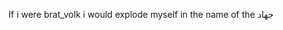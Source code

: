 If i were brat_volk i would explode myself in the name of the جهاد

<!---
Flaffy05/Flaffy05 is a ✨ special ✨ repository because its `README.md` (this file) appears on your GitHub profile.
You can click the Preview link to take a look at your changes.
--->

